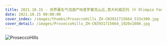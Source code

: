 ```yaml
---
title: 2021.10.15 - 世界著名气泡酒产地普罗塞克山丘,意大利威尼托 (© Olimpio Fantuz/Sime/eStock Photo)
date: 2021.10.15 00:00:00
cover_index: /images/thumbs/ProseccoHills_ZH-CN3931715664_533x300.jpg
cover_detail: /images/ProseccoHills_ZH-CN3931715664_1920x1080.jpg
---
```


![ProseccoHills](/images/ProseccoHills_ZH-CN3931715664_1920x1080.jpg)
